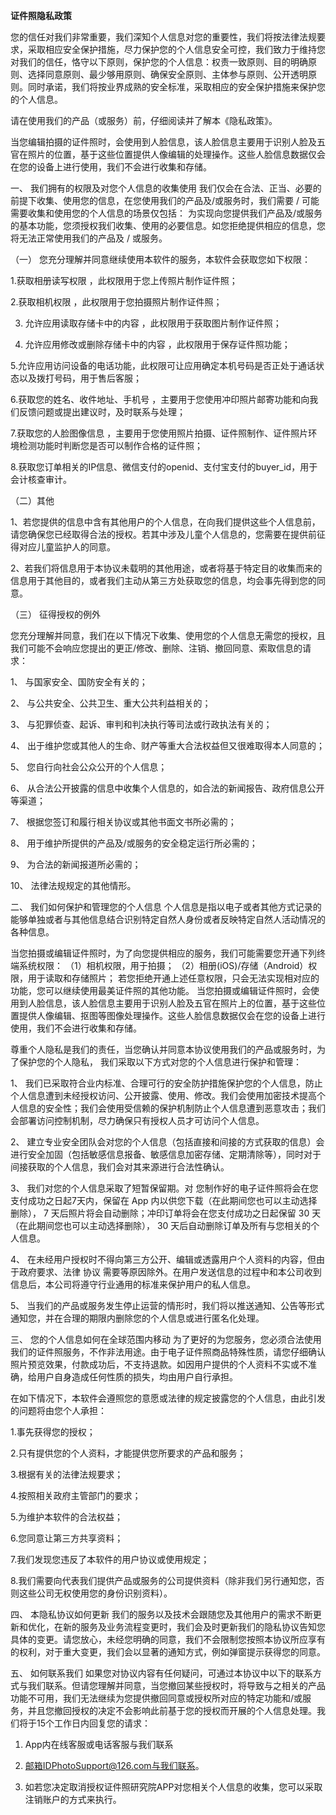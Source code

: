 **证件照隐私政策**

您的信任对我们非常重要，我们深知个人信息对您的重要性，我们将按法律法规要求，采取相应安全保护措施，尽力保护您的个人信息安全可控，我们致力于维持您对我们的信任，恪守以下原则，保护您的个人信息：权责一致原则、目的明确原则、选择同意原则、最少够用原则、确保安全原则、主体参与原则、公开透明原则。同时承诺，我们将按业界成熟的安全标准，采取相应的安全保护措施来保护您的个人信息。

请在使用我们的产品（或服务）前，仔细阅读并了解本《隐私政策》。

当您编辑拍摄的证件照时，会使用到人脸信息，该人脸信息主要用于识别人脸及五官在照片的位置，基于这些位置提供人像编辑的处理操作。这些人脸信息数据仅会在您的设备上进行使用，我们不会进行收集和存储。


一、 我们拥有的权限及对您个人信息的收集使用
我们仅会在合法、正当、必要的前提下收集、使用您的信息，在您使用我们的产品及/或服务时，我们需要 / 可能需要收集和使用您的个人信息的场景仅包括： 为实现向您提供我们产品及/或服务的基本功能，您须授权我们收集、使用的必要信息。如您拒绝提供相应的信息，您将无法正常使用我们的产品及 / 或服务。

（一） 您充分理解并同意继续使用本软件的服务，本软件会获取您如下权限：

1.获取相册读写权限 ，此权限用于您上传照片制作证件照；

2.获取相机权限 ，此权限用于您拍摄照片制作证件照；

3. 允许应用读取存储卡中的内容 ，此权限用于获取图片制作证件照；

4. 允许应用修改或删除存储卡中的内容 ，此权限用于保存证件照功能；

5.允许应用访问设备的电话功能，此权限可让应用确定本机号码是否正处于通话状态以及拨打号码，用于售后客服；

6.获取您的姓名、收件地址、手机号 ，主要用于您使用冲印照片邮寄功能和向我们反馈问题或提出建议时，及时联系与处理；

7.获取您的人脸图像信息 ，主要用于您使用照片拍摄、证件照制作、证件照片环境检测功能时判断您是否可以制作合格的证件照；

8.获取您订单相关的IP信息、微信支付的openid、支付宝支付的buyer_id，用于会计核查审计。

（二）其他

1、若您提供的信息中含有其他用户的个人信息，在向我们提供这些个人信息前，请您确保您已经取得合法的授权。若其中涉及儿童个人信息的，您需要在提供前征得对应儿童监护人的同意。

2、若我们将信息用于本协议未载明的其他用途，或者将基于特定目的收集而来的信息用于其他目的，或者我们主动从第三方处获取您的信息，均会事先得到您的同意。

（三） 征得授权的例外

您充分理解并同意，我们在以下情况下收集、使用您的个人信息无需您的授权，且我们可能不会响应您提出的更正/修改、删除、注销、撤回同意、索取信息的请求：

1、 与国家安全、国防安全有关的；

2、 与公共安全、公共卫生、重大公共利益相关的；

3、 与犯罪侦查、起诉、审判和判决执行等司法或行政执法有关的；

4、 出于维护您或其他人的生命、财产等重大合法权益但又很难取得本人同意的；

5、 您自行向社会公众公开的个人信息；

6、 从合法公开披露的信息中收集个人信息的，如合法的新闻报告、政府信息公开等渠道；

7、 根据您签订和履行相关协议或其他书面文书所必需的；

8、 用于维护所提供的产品及/或服务的安全稳定运行所必需的；

9、 为合法的新闻报道所必需的；

10、 法律法规规定的其他情形。

二、 我们如何保护和管理您的个人信息
个人信息是指以电子或者其他方式记录的能够单独或者与其他信息结合识别特定自然人身份或者反映特定自然人活动情况的各种信息。

当您拍摄或编辑证件照时，为了向您提供相应的服务，我们可能需要您开通下列终端系统权限：
（1）相机权限，用于拍摄；
（2）相册(iOS)/存储（Android）权限，用于读取和存储照片；
若您拒绝开通上述任意权限，只会无法实现相对应的功能，您可以继续使用最美证件照的其他功能。
当您拍摄或编辑证件照时，会使用到人脸信息，该人脸信息主要用于识别人脸及五官在照片上的位置，基于这些位置提供人像编辑、抠图等图像处理操作。这些人脸信息数据仅会在您的设备上进行使用，我们不会进行收集和存储。

尊重个人隐私是我们的责任，当您确认并同意本协议使用我们的产品或服务时，为了保护您的个人隐私， 我们采取以下方式对您的个人信息进行保护和管理：

1、 我们已采取符合业内标准、合理可行的安全防护措施保护您的个人信息，防止个人信息遭到未经授权访问、公开披露、使用、修改。我们会使用加密技术提高个人信息的安全性；我们会使用受信赖的保护机制防止个人信息遭到恶意攻击；我们会部署访问控制机制，尽力确保只有授权人员才可访问个人信息。

2、 建立专业安全团队会对您的个人信息（包括直接和间接的方式获取的信息）会进行安全加固（包括敏感信息报备、敏感信息加密存储、定期清除等），同时对于间接获取的个人信息，我们会对其来源进行合法性确认。

3、 我们对您的个人信息采取了短暂保留期。对 您制作好的电子证件照将会在您支付成功之日起7天内，保留在 App 内以供您下载（在此期间您也可以主动选择删除）， 7 天后照片将会自动删除；冲印订单将会在您支付成功之日起保留 30 天（在此期间您也可以主动选择删除）， 30 天后自动删除订单及所有与您相关的个人信息。

4、 在未经用户授权时不得向第三方公开、编辑或透露用户个人资料的内容，但由于政府要求、法律 协议 需要等原因除外。在用户发送信息的过程中和本公司收到信息后，本公司将遵守行业通用的标准来保护用户的私人信息。

5、 当我们的产品或服务发生停止运营的情形时，我们将以推送通知、公告等形式通知您，并在合理的期限内删除您的个人信息或进行匿名化处理。

三、 您的个人信息如何在全球范围内移动
为了更好的为您服务，您必须合法使用我们的证件照服务，不作非法用途。由于电子证件照商品特殊性质，请您仔细确认照片预览效果，付款成功后，不支持退款。如因用户提供的个人资料不实或不准确，给用户自身造成任何性质的损失，均由用户自行承担。

在如下情况下，本软件会遵照您的意愿或法律的规定披露您的个人信息，由此引发的问题将由您个人承担：

1.事先获得您的授权；

2.只有提供您的个人资料，才能提供您所要求的产品和服务；

3.根据有关的法律法规要求；

4.按照相关政府主管部门的要求；

5.为维护本软件的合法权益；

6.您同意让第三方共享资料；

7.我们发现您违反了本软件的用户协议或使用规定；

8.我们需要向代表我们提供产品或服务的公司提供资料（除非我们另行通知您，否则这些公司无权使用您的身份识别资料）。

四、 本隐私协议如何更新
我们的服务以及技术会跟随您及其他用户的需求不断更新和优化，在新的服务及业务流程变更时，我们会及时更新我们的隐私协议告知您具体的变更。请您放心，未经您明确的同意，我们不会限制您按照本协议所应享有的权利，对于重大变更，我们会以显著的通知方式，例如弹窗提示获得您的同意。

五、 如何联系我们
如果您对协议内容有任何疑问，可通过本协议中以下的联系方式与我们联系。但请您理解并同意，当您撤回某些授权时，将导致与之相关的产品功能不可用，我们无法继续为您提供撤回同意或授权所对应的特定功能和/或服务，并且您撤回授权的决定不会影响此前基于您的授权而开展的个人信息处理。我们将于15个工作日内回复您的请求：

1.    App内在线客服或电话客服与我们联系

2.    邮箱IDPhotoSupport@126.com与我们联系。

3.    如若您决定取消授权证件照研究院APP对您相关个人信息的收集，您可以采取注销账户的方式来执行。


 
